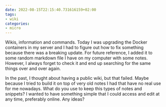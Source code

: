 ```yaml
---
date: 2022-08-15T22:15:40.731616159+02:00
tags:
- wiki
categories:
- micro
---
```


Wikis, information and commands. Today I was upgrading the Docker containers in my server and I had to figure out how to fix something because there was a breaking update. For future reference, I added it to some random markdown file I have on my computer with some notes. However, I always forget to check it and end up searching for the same things over and over again. 

In the past, I thought about having a public wiki, but that failed. Maybe because I tried to build it on top of very old notes I had that have no real use for me nowadays. What do you use to keep this types of notes and snippets? I wanted to have something simple that I could access and edit at any time, preferably online. Any ideas?
